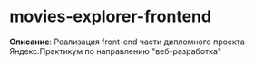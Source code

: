 # movies-explorer-frontend

**Описание**: 
 Реализация front-end части дипломного проекта Яндекс.Практикум по направлению "веб-разработка"
